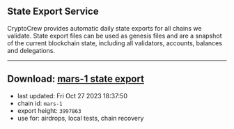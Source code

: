 ## State Export Service
CryptoCrew provides automatic daily state exports for all chains we validate. State export files can be used as genesis files and are a snapshot of the current blockchain state, including all validators, accounts, balances and delegations.

---
**Download: [mars-1 state export](https://dl.ccvalidators.com/SERVICE/mars/mars-1_export_3997863.json)**
---

- last updated: Fri Oct 27 2023 18:37:50
- chain id: `mars-1`
- export height: `3997863`
- use for: airdrops, local tests, chain recovery
